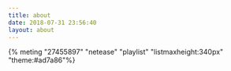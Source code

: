 ```yaml
---
title: about
date: 2018-07-31 23:56:40
layout: about
---
```


{% meting "27455897" "netease" "playlist" "listmaxheight:340px" "theme:#ad7a86"%}